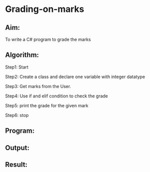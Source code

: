 # Grading-on-marks

## Aim:
To write a C# program to grade the marks



## Algorithm:
Step1:
Start

Step2:
Create a class and declare one variable with integer datatype

Step3:
Get marks from the User.

Step4:
Use if and elif condition to check the grade

Step5:
print the grade for the given mark

Step6:
stop

## Program:

## Output:

## Result:
